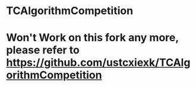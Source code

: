 # TCAlgorithmCompetition
# Won't Work on this fork any more, please refer to https://github.com/ustcxiexk/TCAlgorithmCompetition
